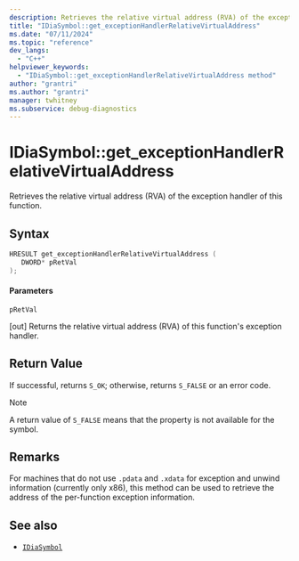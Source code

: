 ```yaml
---
description: Retrieves the relative virtual address (RVA) of the exception handler of this function.
title: "IDiaSymbol::get_exceptionHandlerRelativeVirtualAddress"
ms.date: "07/11/2024"
ms.topic: "reference"
dev_langs:
  - "C++"
helpviewer_keywords:
  - "IDiaSymbol::get_exceptionHandlerRelativeVirtualAddress method"
author: "grantri"
ms.author: "grantri"
manager: twhitney
ms.subservice: debug-diagnostics
---
```


# IDiaSymbol::get_exceptionHandlerRelativeVirtualAddress

Retrieves the relative virtual address (RVA) of the exception handler of this function.

## Syntax

```C++
HRESULT get_exceptionHandlerRelativeVirtualAddress ( 
   DWORD* pRetVal
);
```

#### Parameters

 `pRetVal`

[out] Returns the relative virtual address (RVA) of this function's exception handler.

## Return Value

 If successful, returns `S_OK`; otherwise, returns `S_FALSE` or an error code.

> [!NOTE]
> A return value of `S_FALSE` means that the property is not available for the symbol.

## Remarks

For machines that do not use `.pdata` and `.xdata` for exception and unwind information (currently only x86), this method can be used to retrieve the address of the per-function exception information.

## See also

- [`IDiaSymbol`](../../debugger/debug-interface-access/idiasymbol.md)
